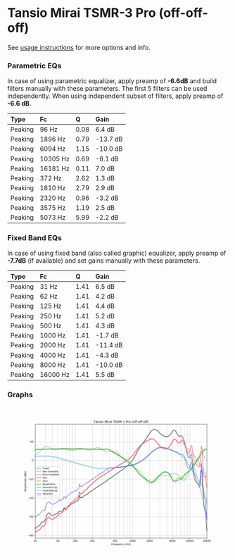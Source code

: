 # Tansio Mirai TSMR-3 Pro (off-off-off)
See [usage instructions](https://github.com/jaakkopasanen/AutoEq#usage) for more options and info.

### Parametric EQs
In case of using parametric equalizer, apply preamp of **-6.6dB** and build filters manually
with these parameters. The first 5 filters can be used independently.
When using independent subset of filters, apply preamp of **-6.6 dB**.

| Type    | Fc       |    Q | Gain     |
|:--------|:---------|:-----|:---------|
| Peaking | 96 Hz    | 0.08 | 6.4 dB   |
| Peaking | 1896 Hz  | 0.79 | -13.7 dB |
| Peaking | 6094 Hz  | 1.15 | -10.0 dB |
| Peaking | 10305 Hz | 0.69 | -8.1 dB  |
| Peaking | 16181 Hz | 0.11 | 7.0 dB   |
| Peaking | 372 Hz   | 2.62 | 1.3 dB   |
| Peaking | 1810 Hz  | 2.79 | 2.9 dB   |
| Peaking | 2320 Hz  | 0.96 | -3.2 dB  |
| Peaking | 3575 Hz  | 1.19 | 2.5 dB   |
| Peaking | 5073 Hz  | 5.99 | -2.2 dB  |

### Fixed Band EQs
In case of using fixed band (also called graphic) equalizer, apply preamp of **-7.7dB**
(if available) and set gains manually with these parameters.

| Type    | Fc       |    Q | Gain     |
|:--------|:---------|:-----|:---------|
| Peaking | 31 Hz    | 1.41 | 6.5 dB   |
| Peaking | 62 Hz    | 1.41 | 4.2 dB   |
| Peaking | 125 Hz   | 1.41 | 4.4 dB   |
| Peaking | 250 Hz   | 1.41 | 5.2 dB   |
| Peaking | 500 Hz   | 1.41 | 4.3 dB   |
| Peaking | 1000 Hz  | 1.41 | -1.7 dB  |
| Peaking | 2000 Hz  | 1.41 | -11.4 dB |
| Peaking | 4000 Hz  | 1.41 | -4.3 dB  |
| Peaking | 8000 Hz  | 1.41 | -10.0 dB |
| Peaking | 16000 Hz | 1.41 | 5.5 dB   |

### Graphs
![](./Tansio%20Mirai%20TSMR-3%20Pro%20(off-off-off).png)